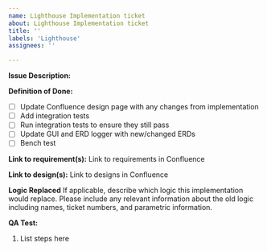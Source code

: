 ```yaml
---
name: Lighthouse Implementation ticket
about: Lighthouse Implementation ticket
title: ''
labels: 'Lighthouse'
assignees: ''

---
```


**Issue Description:**

**Definition of Done:**
- [ ] Update Confluence design page with any changes from implementation
- [ ] Add integration tests
- [ ] Run integration tests to ensure they still pass
- [ ] Update GUI and ERD logger with new/changed ERDs
- [ ] Bench test

**Link to requirement(s):**
Link to requirements in Confluence <add link here>
  
**Link to design(s):**
Link to designs in Confluence <add link here>

**Logic Replaced**
If applicable, describe which logic this implementation would replace. Please include any relevant information about the old logic including names, ticket numbers, and parametric information.

**QA Test:**
1. List steps here
